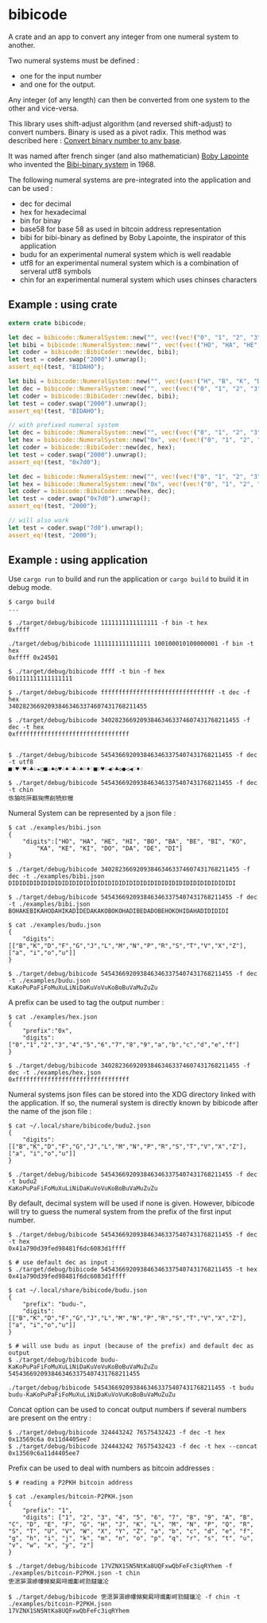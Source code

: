 # bibicode

A crate and an app to convert any integer from one numeral system to another.

Two numeral systems must be defined :
- one for the input number
- and one for the output.

Any integer (of any length) can then be converted from one system to the other and vice-versa.

This library uses shift-adjust algorithm (and reversed shift-adjust) to convert numbers. Binary is used as a pivot radix. This method was described here : [Convert binary number to any base](https://www.edn.com/design/systems-design/4460458/Convert-binary-number-to-any-base).

It was named after french singer (and also mathematician) [Boby Lapointe](https://en.wikipedia.org/wiki/Boby_Lapointe) who invented the [Bibi-binary system](s://en.wikipedia.org/wiki/Bibi-binary) in 1968.

The following numeral systems are pre-integrated into the application and can be used :
- dec for decimal
- hex for hexadecimal
- bin for binay
- base58 for base 58 as used in bitcoin address representation
- bibi for bibi-binary as defined by Boby Lapointe, the inspirator of this application
- budu for an experimental numeral system which is well readable
- utf8 for an experimental numeral system which is a combination of serveral utf8 symbols
- chin for an experimental numeral system which uses chinses characters


## Example : using crate
```rust
extern crate bibicode;

let dec = bibicode::NumeralSystem::new("", vec!(vec!("0", "1", "2", "3", "4", "5", "6", "7", "8", "9"))).unwrap();
let bibi = bibicode::NumeralSystem::new("", vec!(vec!("HO", "HA", "HE", "HI", "BO", "BA", "BE", "BI", "KO", "KA", "KE", "KI", "DO", "DA", "DE", ))).unwrap();
let coder = bibicode::BibiCoder::new(dec, bibi);
let test = coder.swap("2000").unwrap();
assert_eq!(test, "BIDAHO");

let bibi = bibicode::NumeralSystem::new("", vec!(vec!("H", "B", "K", "D"), vec!("O", "A", "E", "I"))).unwrap();
let dec = bibicode::NumeralSystem::new("", vec!(vec!("0", "1", "2", "3", "4", "5", "6", "7", "8", "9"))).unwrap();
let coder = bibicode::BibiCoder::new(dec, bibi);
let test = coder.swap("2000").unwrap();
assert_eq!(test, "BIDAHO");

// with prefixed numeral system
let dec = bibicode::NumeralSystem::new("", vec!(vec!("0", "1", "2", "3", "4", "5", "6", "7", "8", "9"))).unwrap();
let hex = bibicode::NumeralSystem::new("0x", vec!(vec!("0", "1", "2", "3", "4", "5", "6", "7", "8", "9", "a", "b", "c", "d", "e", "f"))).unwrap();
let coder = bibicode::BibiCoder::new(dec, hex);
let test = coder.swap("2000").unwrap();
assert_eq!(test, "0x7d0");

let dec = bibicode::NumeralSystem::new("", vec!(vec!("0", "1", "2", "3", "4", "5", "6", "7", "8", "9"))).unwrap();
let hex = bibicode::NumeralSystem::new("0x", vec!(vec!("0", "1", "2", "3", "4", "5", "6", "7", "8", "9", "a", "b", "c", "d", "e", "f"))).unwrap();
let coder = bibicode::BibiCoder::new(hex, dec);
let test = coder.swap("0x7d0").unwrap();
assert_eq!(test, "2000");

// will also work
let test = coder.swap("7d0").unwrap();
assert_eq!(test, "2000");
```

## Example : using application

Use `cargo run` to build and run the application or `cargo build` to build it in debug mode.

```shell
$ cargo build
...

$ ./target/debug/bibicode 1111111111111111 -f bin -t hex
0xffff

./target/debug/bibicode 1111111111111111 100100010100000001 -f bin -t hex
0xffff 0x24501

$ ./target/debug/bibicode ffff -t bin -f hex
0b1111111111111111

$ ./target/debug/bibicode ffffffffffffffffffffffffffffffff -t dec -f hex
340282366920938463463374607431768211455

$ ./target/debug/bibicode 340282366920938463463374607431768211455 -f dec -t hex
0xffffffffffffffffffffffffffffffff


$ ./target/debug/bibicode 5454366920938463463375407431768211455 -f dec -t utf8
■♢♥♢♥♤♣♧★○■☆♠◇♥♧♠♡♣♤♠⚐♦♡■⚐♥♤◀⚐♣◇●◁◀♡♦♢

$ ./target/debug/bibicode 5454366920938463463375407431768211455 -f dec -t chin
㑈㹨㕫㕃㽃㹼㷶㓱㸿㰪㯿
```

Numeral System can be represented by a json file :

```shell
$ cat ./examples/bibi.json
{
    "digits":["HO", "HA", "HE", "HI", "BO", "BA", "BE", "BI", "KO",
        "KA", "KE", "KI", "DO", "DA", "DE", "DI"]
}

$ ./target/debug/bibicode 340282366920938463463374607431768211455 -f dec -t ./examples/bibi.json
DIDIDIDIDIDIDIDIDIDIDIDIDIDIDIDIDIDIDIDIDIDIDIDIDIDIDIDIDIDIDIDI

$ ./target/debug/bibicode 5454366920938463463375407431768211455 -f dec -t ./examples/bibi.json
BOHAKEBIKAHODAHIKADIDEDAKAKOBOKOHADIBEDADOBEHOKOHIDAHADIDIDIDI

$ cat ./examples/budu.json
{
    "digits": [["B","K","D","F","G","J","L","M","N","P","R","S","T","V","X","Z"], ["a", "i","o","u"]]
}

$ ./target/debug/bibicode 5454366920938463463375407431768211455 -f dec -t ./examples/budu.json
KaKoPuPaFiFoMuXuLiNiDaKuVoVuKoBoBuVaMuZuZu
```

A prefix can be used to tag the output number :

```shell
$ cat ./examples/hex.json
{
    "prefix":"0x",
    "digits":["0","1","2","3","4","5","6","7","8","9","a","b","c","d","e","f"]
}

$ ./target/debug/bibicode 340282366920938463463374607431768211455 -f dec -t ./examples/hex.json
0xffffffffffffffffffffffffffffffff
```

Numeral systems json files can be stored into the XDG directory linked with the application. If so, the numeral system is directly known by bibicode after the name of the json file :

```shell
$ cat ~/.local/share/bibicode/budu2.json
{
    "digits": [["B","K","D","F","G","J","L","M","N","P","R","S","T","V","X","Z"], ["a", "i","o","u"]]
}

$ ./target/debug/bibicode 5454366920938463463375407431768211455 -f dec -t budu2
KaKoPuPaFiFoMuXuLiNiDaKuVoVuKoBoBuVaMuZuZu
```

By default, decimal system will be used if none is given. However, bibicode will try to guess the numeral system from the prefix of the first input number.

```shell
$ ./target/debug/bibicode 5454366920938463463375407431768211455 -f dec -t hex
0x41a790d39fed98481f6dc6083d1ffff

$ # use default dec as input :
$ ./target/debug/bibicode 5454366920938463463375407431768211455 -t hex
0x41a790d39fed98481f6dc6083d1ffff

$ cat ~/.local/share/bibicode/budu.json
{
    "prefix": "budu-",
    "digits": [["B","K","D","F","G","J","L","M","N","P","R","S","T","V","X","Z"], ["a", "i","o","u"]]
}

$ # will use budu as input (because of the prefix) and default dec as output
$ ./target/debug/bibicode budu-KaKoPuPaFiFoMuXuLiNiDaKuVoVuKoBoBuVaMuZuZu
5454366920938463463375407431768211455

./target/debug/bibicode 5454366920938463463375407431768211455 -t budu
budu-KaKoPuPaFiFoMuXuLiNiDaKuVoVuKoBoBuVaMuZuZu
```

Concat option can be used to concat output numbers if several numbers are present on the entry :

```shell
$ ./target/debug/bibicode 324443242 76575432423 -f dec -t hex
0x13569c6a 0x11d4405ee7
$ ./target/debug/bibicode 324443242 76575432423 -f dec -t hex --concat
0x13569c6a11d4405ee7
```

Prefix can be used to deal with numbers as bitcoin addresses :
```shell
$ # reading a P2PKH bitcoin address

$ cat ./examples/bitcoin-P2PKH.json
{
    "prefix": "1",
    "digits": ["1", "2", "3", "4", "5", "6", "7", "8", "9", "A", "B", "C", "D", "E", "F", "G", "H", "J", "K", "L", "M", "N", "P", "Q", "R", "S", "T", "U", "V", "W", "X", "Y", "Z", "a", "b", "c", "d", "e", "f", "g", "h", "i", "j", "k", "m", "n", "o", "p", "q", "r", "s", "t", "u", "v", "w", "x", "y", "z"]
}

$ ./target/debug/bibicode 17VZNX1SN5NtKa8UQFxwQbFeFc3iqRYhem -f ./examples/bitcoin-P2PKH.json -t chin
㐛㴓㖐㵋㠁㡞㒙㝣㕐㖊㸍㣑㞹㔜㿹㼄㓆

$ ./target/debug/bibicode 㐛㴓㖐㵋㠁㡞㒙㝣㕐㖊㸍㣑㞹㔜㿹㼄㓆 -f chin -t ./examples/bitcoin-P2PKH.json
17VZNX1SN5NtKa8UQFxwQbFeFc3iqRYhem

```
